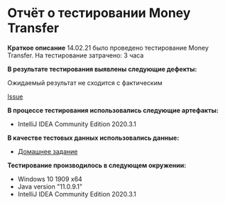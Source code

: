# Отчёт о тестировании Money Transfer #
**Краткое описание** 
14.02.21 было проведено тестирование Money Transfer.
На тестирование затрачено: 3 часа

**В результате тестирования выявлены следующие дефекты:**

Ожидаемый результат не сходится с фактическим

[Issue](https://github.com/MashaOsipova/Java1.2.1/issues/2#issue-807943531)

**В процессе тестирования использовались следующие артефакты:** 

- IntelliJ IDEA Community Edition 2020.3.1

**В качестве тестовых данных использовались данные:**

- [Домашнее задание](https://github.com/netology-code/javaqa-homeworks/blob/master/programming/README.md)

**Тестирование производилось в следующем окружении:**

- Windows 10 1909 x64
- Java version "11.0.9.1"
- IntelliJ IDEA Community Edition 2020.3.1
